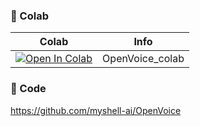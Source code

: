 
### 🦒 Colab

| Colab | Info
| --- | --- |
[![Open In Colab](https://colab.research.google.com/assets/colab-badge.svg)](https://colab.research.google.com/github/camenduru/OpenVoice-colab/blob/main/OpenVoice_colab.ipynb) | OpenVoice_colab

### 🧬 Code
https://github.com/myshell-ai/OpenVoice

